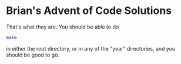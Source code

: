 # Brian's Advent of Code Solutions

That's what they are. You should be able to do

```sh
make
```

in either the root directory, or in any of the "year" directories, and you should be good to go.
